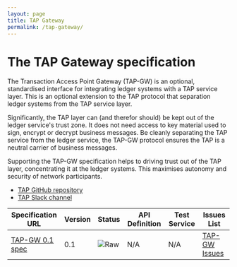 ```yaml
---
layout: page
title: TAP Gateway
permalink: /tap-gateway/
---
```


# The TAP Gateway specification

The Transaction Access Point Gateway (TAP-GW) is an optional, standardised interface for integrating ledger systems with a TAP service layer. This is an optional extension to the TAP protocol that separation ledger systems from the TAP service layer.

Significantly, the TAP layer can (and therefor should) be kept out of the ledger service's trust zone. It does not need access to key material used to sign, encrypt or decrypt business messages. Be cleanly separating the TAP service from the ledger service, the TAP-GW protocol ensures the TAP is a neutral carrier of business messages.

Supporting the TAP-GW specification helps to driving trust out of the TAP layer, concentrating it at the ledger systems. This maximises autonomy and security of network participants.

* [TAP GitHub repository](https://github.com/ausdigital/gateway)
* [TAP Slack channel](https://ausdigital.slack.com/messages/spec-tap-gw/)

| Specification URL | Version | Status | API Definition | Test Service | Issues List |
| ----------------- | ------  | ------ | -------------- | ------------ | -------- |
| [TAP-GW 0.1 spec](http://gateway.readthedocs.io/) | 0.1 | ![Raw](http://rfc.unprotocols.org/spec:2/COSS/raw.svg)  | N/A | N/A | [TAP-GW Issues](https://github.com/ausdigital/gateway/issues)  |
